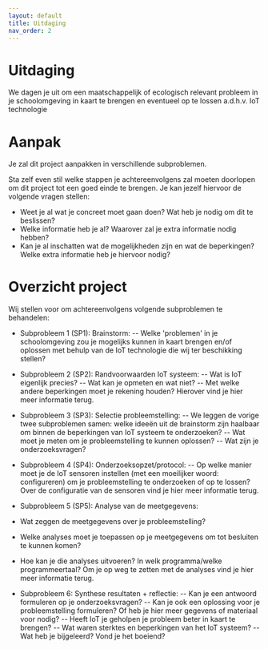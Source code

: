 ```yaml
---
layout: default
title: Uitdaging
nav_order: 2
---
```

# Uitdaging
We dagen je uit om een maatschappelijk of ecologisch relevant probleem in je schoolomgeving in kaart te brengen en eventueel op te lossen a.d.h.v. IoT technologie

# Aanpak

Je zal dit project aanpakken in verschillende subproblemen. 

Sta zelf even stil welke stappen je achtereenvolgens zal moeten doorlopen om dit project tot een goed einde te brengen.
Je kan jezelf hiervoor de volgende vragen stellen:
- Weet je al wat je concreet moet gaan doen? Wat heb je nodig om dit te beslissen?
- Welke informatie heb je al? Waarover zal je extra informatie nodig hebben?
- Kan je al inschatten wat de mogelijkheden zijn en wat de beperkingen? Welke extra informatie heb je hiervoor nodig?

# Overzicht project

Wij stellen voor om achtereenvolgens volgende subproblemen te behandelen:

- Subprobleem 1 (SP1): Brainstorm: 
-- Welke 'problemen' in je schoolomgeving zou je mogelijks kunnen in kaart brengen en/of oplossen met behulp van de IoT technologie die wij ter beschikking stellen?

- Subprobleem 2 (SP2): Randvoorwaarden IoT systeem: 
-- Wat is IoT eigenlijk precies? 
-- Wat kan je opmeten en wat niet? 
-- Met welke andere beperkingen moet je rekening houden?
Hierover vind je hier meer informatie terug.

- Subprobleem 3 (SP3): Selectie probleemstelling:
-- We leggen de vorige twee subproblemen samen: welke ideeën uit de brainstorm zijn haalbaar om binnen de beperkingen van IoT systeem te onderzoeken?
-- Wat moet je meten om je probleemstelling te kunnen oplossen?
-- Wat zijn je onderzoeksvragen?

- Subprobleem 4 (SP4): Onderzoeksopzet/protocol:
-- Op welke manier moet je de IoT sensoren instellen (met een moeilijker woord: configureren) om je probleemstelling te onderzoeken of op te lossen?
Over de configuratie van de sensoren vind je hier meer informatie terug.

- Subprobleem 5 (SP5): Analyse van de meetgegevens:
- Wat zeggen de meetgegevens over je probleemstelling?
- Welke analyses moet je toepassen op je meetgegevens om tot besluiten te kunnen komen?
- Hoe kan je die analyses uitvoeren? In welk programma/welke programmeertaal?
Om je op weg te zetten met de analyses vind je hier meer informatie terug.

- Subprobleem 6: Synthese resultaten + reflectie:
-- Kan je een antwoord formuleren op je onderzoeksvragen?
-- Kan je ook een oplossing voor je probleemstelling formuleren? Of heb je hier meer gegevens of materiaal voor nodig?
-- Heeft IoT je geholpen je probleem beter in kaart te brengen?
-- Wat waren sterktes en beperkingen van het IoT systeem?
-- Wat heb je bijgeleerd? Vond je het boeiend? 